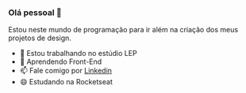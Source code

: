 ### Olá pessoal 👋

Estou neste mundo de programação para ir além na criação dos meus projetos de design.

- 🔭 Estou trabalhando no estúdio LEP
- 🌱 Aprendendo Front-End
- 📫 Fale comigo por [Linkedin](https://www.linkedin.com/in/cibelebernardo/)
- 😄 Estudando na Rocketseat
